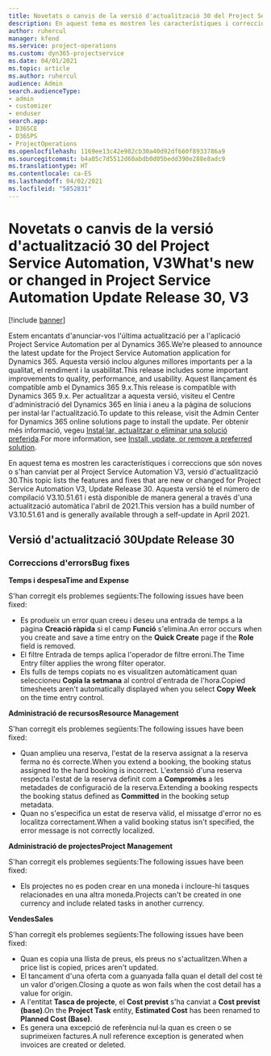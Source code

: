 ```yaml
---
title: Novetats o canvis de la versió d'actualització 30 del Project Service Automation, V3
description: En aquest tema es mostren les característiques i correccions disponibles al Project Service Automation V3, versió d'actualització 30.
author: ruhercul
manager: kfend
ms.service: project-operations
ms.custom: dyn365-projectservice
ms.date: 04/01/2021
ms.topic: article
ms.author: ruhercul
audience: Admin
search.audienceType:
- admin
- customizer
- enduser
search.app:
- D365CE
- D365PS
- ProjectOperations
ms.openlocfilehash: 1169ee13c42e982cb30a40d92df660f8933786a9
ms.sourcegitcommit: b4a05c7d5512d60abdb0d05bedd390e288e8adc9
ms.translationtype: HT
ms.contentlocale: ca-ES
ms.lasthandoff: 04/02/2021
ms.locfileid: "5852831"
---
```

# <a name="whats-new-or-changed-in-project-service-automation-update-release-30-v3"></a><span data-ttu-id="2a6e8-103">Novetats o canvis de la versió d'actualització 30 del Project Service Automation, V3</span><span class="sxs-lookup"><span data-stu-id="2a6e8-103">What's new or changed in Project Service Automation Update Release 30, V3</span></span>

[!include [banner](../includes/psa-now-project-operations.md)]

<span data-ttu-id="2a6e8-104">Estem encantats d'anunciar-vos l'última actualització per a l'aplicació Project Service Automation per al Dynamics 365.</span><span class="sxs-lookup"><span data-stu-id="2a6e8-104">We’re pleased to announce the latest update for the Project Service Automation application for Dynamics 365.</span></span> <span data-ttu-id="2a6e8-105">Aquesta versió inclou algunes millores importants per a la qualitat, el rendiment i la usabilitat.</span><span class="sxs-lookup"><span data-stu-id="2a6e8-105">This release includes some important improvements to quality, performance, and usability.</span></span> <span data-ttu-id="2a6e8-106">Aquest llançament és compatible amb el Dynamics 365 9.x.</span><span class="sxs-lookup"><span data-stu-id="2a6e8-106">This release is compatible with Dynamics 365 9.x.</span></span> <span data-ttu-id="2a6e8-107">Per actualitzar a aquesta versió, visiteu el Centre d'administració del Dynamics 365 en línia i aneu a la pàgina de solucions per instal·lar l'actualització.</span><span class="sxs-lookup"><span data-stu-id="2a6e8-107">To update to this release, visit the Admin Center for Dynamics 365 online solutions page to install the update.</span></span> <span data-ttu-id="2a6e8-108">Per obtenir més informació, vegeu [Instal·lar, actualitzar o eliminar una solució preferida](https://docs.microsoft.com/power-platform/admin/install-remove-preferred-solution).</span><span class="sxs-lookup"><span data-stu-id="2a6e8-108">For more information, see [Install, update, or remove a preferred solution](https://docs.microsoft.com/power-platform/admin/install-remove-preferred-solution).</span></span>

<span data-ttu-id="2a6e8-109">En aquest tema es mostren les característiques i correccions que són noves o s'han canviat per al Project Service Automation V3, versió d'actualització 30.</span><span class="sxs-lookup"><span data-stu-id="2a6e8-109">This topic lists the features and fixes that are new or changed for Project Service Automation V3, Update Release 30.</span></span> <span data-ttu-id="2a6e8-110">Aquesta versió té el número de compilació V3.10.51.61 i està disponible de manera general a través d'una actualització automàtica l'abril de 2021.</span><span class="sxs-lookup"><span data-stu-id="2a6e8-110">This version has a build number of V3.10.51.61 and is generally available through a self-update in April 2021.</span></span>

## <a name="update-release-30"></a><span data-ttu-id="2a6e8-111">Versió d'actualització 30</span><span class="sxs-lookup"><span data-stu-id="2a6e8-111">Update Release 30</span></span>

### <a name="bug-fixes"></a><span data-ttu-id="2a6e8-112">Correccions d'errors</span><span class="sxs-lookup"><span data-stu-id="2a6e8-112">Bug fixes</span></span>

<span data-ttu-id="2a6e8-113">**Temps i despesa**</span><span class="sxs-lookup"><span data-stu-id="2a6e8-113">**Time and Expense**</span></span>

<span data-ttu-id="2a6e8-114">S'han corregit els problemes següents:</span><span class="sxs-lookup"><span data-stu-id="2a6e8-114">The following issues have been fixed:</span></span>

- <span data-ttu-id="2a6e8-115">Es produeix un error quan creeu i deseu una entrada de temps a la pàgina **Creació ràpida** si el camp **Funció** s'elimina.</span><span class="sxs-lookup"><span data-stu-id="2a6e8-115">An error occurs when you create and save a time entry on the **Quick Create** page if the **Role** field is removed.</span></span>
- <span data-ttu-id="2a6e8-116">El filtre Entrada de temps aplica l'operador de filtre erroni.</span><span class="sxs-lookup"><span data-stu-id="2a6e8-116">The Time Entry filter applies the wrong filter operator.</span></span>
- <span data-ttu-id="2a6e8-117">Els fulls de temps copiats no es visualitzen automàticament quan seleccioneu **Copia la setmana** al control d'entrada de l'hora.</span><span class="sxs-lookup"><span data-stu-id="2a6e8-117">Copied timesheets aren't automatically displayed when you select **Copy Week** on the time entry control.</span></span>

<span data-ttu-id="2a6e8-118">**Administració de recursos**</span><span class="sxs-lookup"><span data-stu-id="2a6e8-118">**Resource Management**</span></span>

<span data-ttu-id="2a6e8-119">S'han corregit els problemes següents:</span><span class="sxs-lookup"><span data-stu-id="2a6e8-119">The following issues have been fixed:</span></span>

- <span data-ttu-id="2a6e8-120">Quan amplieu una reserva, l'estat de la reserva assignat a la reserva ferma no és correcte.</span><span class="sxs-lookup"><span data-stu-id="2a6e8-120">When you extend a booking, the booking status assigned to the hard booking is incorrect.</span></span> <span data-ttu-id="2a6e8-121">L'extensió d'una reserva respecta l'estat de la reserva definit com a **Compromès** a les metadades de configuració de la reserva.</span><span class="sxs-lookup"><span data-stu-id="2a6e8-121">Extending a booking respects the booking status defined as **Committed** in the booking setup metadata.</span></span>
- <span data-ttu-id="2a6e8-122">Quan no s'especifica un estat de reserva vàlid, el missatge d'error no es localitza correctament.</span><span class="sxs-lookup"><span data-stu-id="2a6e8-122">When a valid booking status isn't specified, the error message is not correctly localized.</span></span>

<span data-ttu-id="2a6e8-123">**Administració de projectes**</span><span class="sxs-lookup"><span data-stu-id="2a6e8-123">**Project Management**</span></span>

<span data-ttu-id="2a6e8-124">S'han corregit els problemes següents:</span><span class="sxs-lookup"><span data-stu-id="2a6e8-124">The following issues have been fixed:</span></span>

- <span data-ttu-id="2a6e8-125">Els projectes no es poden crear en una moneda i incloure-hi tasques relacionades en una altra moneda.</span><span class="sxs-lookup"><span data-stu-id="2a6e8-125">Projects can't be created in one currency and include related tasks in another currency.</span></span>

<span data-ttu-id="2a6e8-126">**Vendes**</span><span class="sxs-lookup"><span data-stu-id="2a6e8-126">**Sales**</span></span>

<span data-ttu-id="2a6e8-127">S'han corregit els problemes següents:</span><span class="sxs-lookup"><span data-stu-id="2a6e8-127">The following issues have been fixed:</span></span>

- <span data-ttu-id="2a6e8-128">Quan es copia una llista de preus, els preus no s'actualitzen.</span><span class="sxs-lookup"><span data-stu-id="2a6e8-128">When a price list is copied, prices aren't updated.</span></span>
- <span data-ttu-id="2a6e8-129">El tancament d'una oferta com a guanyada falla quan el detall del cost té un valor d'origen.</span><span class="sxs-lookup"><span data-stu-id="2a6e8-129">Closing a quote as won fails when the cost detail has a value for origin.</span></span>
- <span data-ttu-id="2a6e8-130">A l'entitat **Tasca de projecte**, el **Cost previst** s'ha canviat a **Cost previst (base)**.</span><span class="sxs-lookup"><span data-stu-id="2a6e8-130">On the **Project Task** entity, **Estimated Cost** has been renamed to **Planned Cost (Base)**.</span></span>
- <span data-ttu-id="2a6e8-131">Es genera una excepció de referència nul·la quan es creen o se suprimeixen factures.</span><span class="sxs-lookup"><span data-stu-id="2a6e8-131">A null reference exception is generated when invoices are created or deleted.</span></span>
